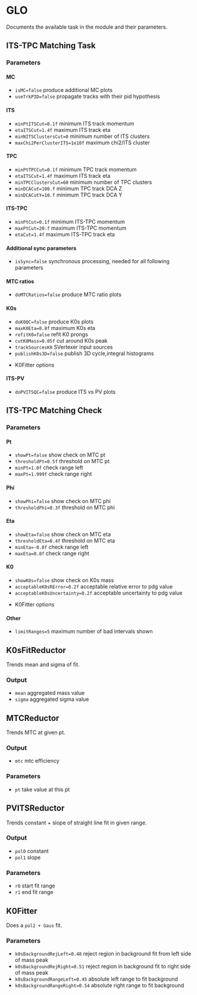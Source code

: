 # GLO
Documents the available task in the module and their parameters.
## ITS-TPC Matching Task
### Parameters
#### MC
 - `isMC=false` produce additional MC plots
 - `useTrkPID=false` propagate tracks with their pid hypothesis
#### ITS
 - `minPtITSCut=0.1f` minimum ITS track momentum
 - `etaITSCut=1.4f` maximum ITS track eta
 - `minNITSClustersCut=0` minimum number of ITS clusters
 - `maxChi2PerClusterITS=1e10f` maximum chi2/ITS cluster
#### TPC
 - `minPtTPCCut=0.1f` minimum TPC track momentum
 - `etaITSCut=1.4f` maximum ITS track eta
 - `minTPCClustersCut=60` minimum number of TPC clusters
 - `minDCACut=100.f` minimum TPC track DCA Z
 - `minDCACutY=10.f` minimum TPC track DCA Y
#### ITS-TPC
 - `minPtCut=0.1f` minimum ITS-TPC momentum
 - `maxPtCut=20.f` maximum ITS-TPC momentum
 - `etaCut=1.4f` maximum ITS-TPC track eta
#### Additional sync parameters
 - `isSync=false` synchronous processing, needed for all following parameters
#### MTC ratios
 - `doMTCRatios=false` produce MTC ratio plots
#### K0s
 - `doK0QC=false` produce K0s plots
 - `maxK0Eta=0.8f` maximum K0s eta
 - `refitK0=false` refit K0 prongs
 - `cutK0Mass=0.05f` cut around K0s peak
 - `trackSourcesK0` SVertexer input sources
 - `publishK0s3D=false` publish 3D cycle,integral histograms
 + K0Fitter options
#### ITS-PV
 - `doPVITSQC=false` produce ITS vs PV plots

## ITS-TPC Matching Check
### Parameters
#### Pt
 - `showPt=false` show check on MTC pt
 - `thresholdPt=0.5f` threshold on MTC pt
 - `minPt=1.0f` check range left
 - `maxPt=1.999f` check range right
#### Phi
 - `showPhi=false` show check on MTC phi
 - `thresholdPhi=0.3f` threshold on MTC phi
#### Eta
 - `showEta=false` show check on MTC eta
 - `thresholdEta=0.4f` threshold on MTC eta
 - `minEta=-0.8f` check range left
 - `maxEta=0.8f` check range right
#### K0
 - `showK0s=false` show check on K0s mass
 - `acceptableK0sRError=0.2f` acceptable relative error to pdg value
 - `acceptableK0sUncertainty=0.2f` acceptable uncertainty to pdg value
 + K0Fitter options
#### Other
 - `limitRanges=5` maximum number of bad intervals shown

## K0sFitReductor
Trends mean and sigma of fit.
### Output
 - `mean` aggregated mass value
 - `sigma` aggregated sigma value

## MTCReductor
Trends MTC at given pt.
### Output
 - `mtc` mtc efficiency
### Parameters
 - `pt` take value at this pt

## PVITSReductor
Trends constant + slope of straight line fit in given range.
### Output
 - `pol0` constant
 - `pol1` slope
### Parameters
 - `r0` start fit range
 - `r1` end fit range

## K0Fitter
Does a `pol2 + Gaus` fit.
### Parameters
 - `k0sBackgroundRejLeft=0.48` reject region in background fit from left side of mass peak
 - `k0sBackgroundRejRight=0.51` reject region in background fit to right side of mass peak
 - `k0sBackgroundRangeLeft=0.45` absolute left range to fit background
 - `k0sBackgroundRangeRight=0.54` absolute right range to fit background
